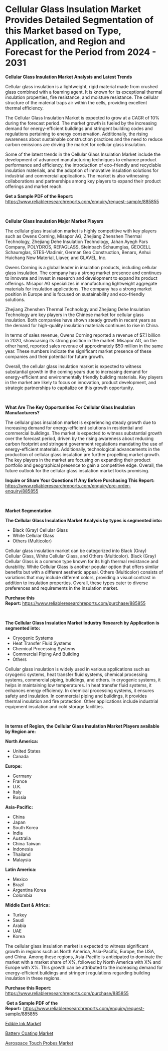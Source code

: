 <p><h1>Cellular Glass Insulation Market Provides Detailed Segmentation of this Market based on Type, Application, and Region and Forecast for the Period from 2024 - 2031</h1></p><p><strong>Cellular Glass Insulation Market Analysis and Latest Trends</strong></p>
<p><p>Cellular glass insulation is a lightweight, rigid material made from crushed glass combined with a foaming agent. It is known for its exceptional thermal insulation properties, fire resistance, and moisture resistance. The cellular structure of the material traps air within the cells, providing excellent thermal efficiency.</p><p>The Cellular Glass Insulation Market is expected to grow at a CAGR of 10% during the forecast period. The market growth is fueled by the increasing demand for energy-efficient buildings and stringent building codes and regulations pertaining to energy conservation. Additionally, the rising awareness about sustainable construction practices and the need to reduce carbon emissions are driving the market for cellular glass insulation.</p><p>Some of the latest trends in the Cellular Glass Insulation Market include the development of advanced manufacturing techniques to enhance product performance and efficiency, the introduction of eco-friendly and recyclable insulation materials, and the adoption of innovative insulation solutions for industrial and commercial applications. The market is also witnessing collaborations and partnerships among key players to expand their product offerings and market reach.</p></p>
<p><strong>Get a Sample PDF of the Report:&nbsp;</strong> <a href="https://www.reliableresearchreports.com/enquiry/request-sample/885855">https://www.reliableresearchreports.com/enquiry/request-sample/885855</a></p>
<p>&nbsp;</p>
<p><strong>Cellular Glass Insulation Major Market Players</strong></p>
<p><p>The cellular glass insulation market is highly competitive with key players such as Owens Corning, Misapor AG, Zhejiang Zhenshen Thermal Technology, Zhejiang Dehe Insulation Technology, Jahan Ayegh Pars Company, POLYDROS, REFAGLASS, Steinbach Schaumglas, GEOCELL Schaumglas, STES-Vladimir, German Geo Construction, Benarx, Anhui Huichang New Material, Liaver, and GLAVEL, Inc. </p><p>Owens Corning is a global leader in insulation products, including cellular glass insulation. The company has a strong market presence and continues to innovate and invest in research and development to expand its product offerings. Misapor AG specializes in manufacturing lightweight aggregate materials for insulation applications. The company has a strong market position in Europe and is focused on sustainability and eco-friendly solutions.</p><p>Zhejiang Zhenshen Thermal Technology and Zhejiang Dehe Insulation Technology are key players in the Chinese market for cellular glass insulation. Both companies have shown steady growth in recent years as the demand for high-quality insulation materials continues to rise in China.</p><p>In terms of sales revenue, Owens Corning reported a revenue of $7.1 billion in 2020, showcasing its strong position in the market. Misapor AG, on the other hand, reported sales revenue of approximately $50 million in the same year. These numbers indicate the significant market presence of these companies and their potential for future growth.</p><p>Overall, the cellular glass insulation market is expected to witness substantial growth in the coming years due to increasing demand for energy-efficient and environmentally friendly building materials. Key players in the market are likely to focus on innovation, product development, and strategic partnerships to capitalize on this growth opportunity.</p></p>
<p>&nbsp;</p>
<p><strong>What Are The Key Opportunities For Cellular Glass Insulation Manufacturers?</strong></p>
<p><p>The cellular glass insulation market is experiencing steady growth due to increasing demand for energy-efficient solutions in residential and commercial buildings. The market is expected to witness substantial growth over the forecast period, driven by the rising awareness about reducing carbon footprint and stringent government regulations mandating the use of energy-efficient materials. Additionally, technological advancements in the production of cellular glass insulation are further propelling market growth. The key players in the market are focusing on expanding their product portfolio and geographical presence to gain a competitive edge. Overall, the future outlook for the cellular glass insulation market looks promising.</p></p>
<p><strong>Inquire or Share Your Questions If Any Before Purchasing This Report:</strong> <a href="https://www.reliableresearchreports.com/enquiry/pre-order-enquiry/885855">https://www.reliableresearchreports.com/enquiry/pre-order-enquiry/885855</a></p>
<p>&nbsp;</p>
<p><strong>Market Segmentation</strong></p>
<p><strong>The Cellular Glass Insulation Market Analysis by types is segmented into:</strong></p>
<p><ul><li>Black (Gray) Cellular Glass</li><li>White Cellular Glass</li><li>Others (Multicolor)</li></ul></p>
<p><p>Cellular glass insulation market can be categorized into Black (Gray) Cellular Glass, White Cellular Glass, and Others (Multicolor). Black (Gray) Cellular Glass is a common type known for its high thermal resistance and durability. White Cellular Glass is another popular option that offers similar benefits but with a different aesthetic appeal. Others (Multicolor) consists of variations that may include different colors, providing a visual contrast in addition to insulation properties. Overall, these types cater to diverse preferences and requirements in the insulation market.</p></p>
<p><strong>Purchase this Report:&nbsp;</strong><a href="https://www.reliableresearchreports.com/purchase/885855">https://www.reliableresearchreports.com/purchase/885855</a></p>
<p>&nbsp;</p>
<p><strong>The Cellular Glass Insulation Market Industry Research by Application is segmented into:</strong></p>
<p><ul><li>Cryogenic Systems</li><li>Heat Transfer Fluid Systems</li><li>Chemical Processing Systems</li><li>Commercial Piping And Building</li><li>Others</li></ul></p>
<p><p>Cellular glass insulation is widely used in various applications such as cryogenic systems, heat transfer fluid systems, chemical processing systems, commercial piping, buildings, and others. In cryogenic systems, it helps in maintaining low temperatures. In heat transfer fluid systems, it enhances energy efficiency. In chemical processing systems, it ensures safety and insulation. In commercial piping and buildings, it provides thermal insulation and fire protection. Other applications include industrial equipment insulation and cold storage facilities.</p></p>
<p>&nbsp;</p>
<p><strong>In terms of Region, the Cellular Glass Insulation Market Players available by Region are:</strong></p>
<p>
    <p> <strong> North America: </strong>
        <ul>
            <li>United States</li>
            <li>Canada</li>
        </ul>
        </p> 
    <p> <strong> Europe: </strong>
        <ul>
            <li>Germany</li>
            <li>France</li>
            <li>U.K.</li>
            <li>Italy</li>
            <li>Russia</li>
        </ul>
        </p> 
    <p> <strong> Asia-Pacific: </strong>
        <ul>
            <li>China</li>
            <li>Japan</li>
            <li>South Korea</li>
            <li>India</li>
            <li>Australia</li>
            <li>China Taiwan</li>
            <li>Indonesia</li>
            <li>Thailand</li>
            <li>Malaysia</li>
        </ul>
        </p> 
    <p> <strong> Latin America: </strong>
        <ul>
            <li>Mexico</li>
            <li>Brazil</li>
            <li>Argentina Korea</li>
            <li>Colombia</li>
        </ul>
        </p> 
    <p> <strong> Middle East & Africa: </strong>
        <ul>
            <li>Turkey</li>
            <li>Saudi</li>
            <li>Arabia</li>
            <li>UAE</li>
            <li>Korea</li>
        </ul>
    </p>
    </p>
<p><p>The cellular glass insulation market is expected to witness significant growth in regions such as North America, Asia-Pacific, Europe, the USA, and China. Among these regions, Asia-Pacific is anticipated to dominate the market with a market share of X%, followed by North America with X% and Europe with X%. This growth can be attributed to the increasing demand for energy-efficient buildings and stringent regulations regarding building insulation in these regions.</p></p>
<p><strong>Purchase this Report: </strong><a href="https://www.reliableresearchreports.com/purchase/885855">https://www.reliableresearchreports.com/purchase/885855</a></p>
<p>&nbsp;<strong>Get a Sample PDF of the Report:&nbsp;&nbsp;</strong><a href="https://www.reliableresearchreports.com/enquiry/request-sample/885855">https://www.reliableresearchreports.com/enquiry/request-sample/885855</a></p>
<p><strong></strong></p>
<p><p><a href="https://github.com/peachesmcdowel1/Market-Research-Report-List-1/blob/main/edible-ink-market.md">Edible Ink Market</a></p><p><a href="https://github.com/edytherolanlouisejk1miz0wig/Market-Research-Report-List-1/blob/main/battery-coating-market.md">Battery Coating Market</a></p><p><a href="https://military-diascia-e68.notion.site/Aerospace-Touch-Probes-Market-Research-Report-Forecasted-for-Period-from-2024-2031-by-Market-Type-82bddf020ce64811a8c3087e77b6580d">Aerospace Touch Probes Market</a></p></p>